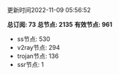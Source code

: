 更新时间2022-11-09 05:56:52

**总订阅: 73**
**总节点: 2135**
**有效节点: 961**
- ss节点: 530
- v2ray节点: 294
- trojan节点: 136
- ssr节点: 1
